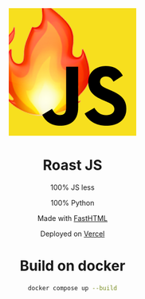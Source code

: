 <div align="center">
  <img src="/assets/favicon.png"
</div>

# Roast JS

100% JS less

100% Python

Made with [FastHTML](https://fastht.ml)

Deployed on [Vercel](https://vercel.com)

# Build on docker

```bash
docker compose up --build
```
